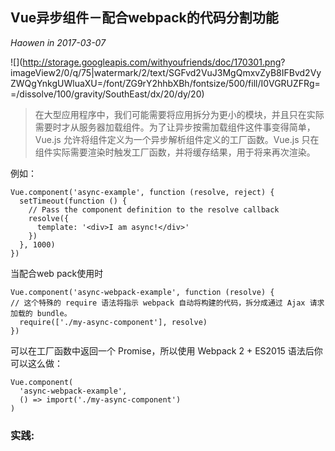 ## Vue异步组件－配合webpack的代码分割功能
*Haowen in 2017-03-07*

![](http://storage.googleapis.com/withyoufriends/doc/170301.png?	imageView2/0/q/75|watermark/2/text/SGFvd2VuJ3MgQmxvZyB8IFBvd2VyZWQgYnkgUWluaXU=/font/ZG9rY2hhbXBh/fontsize/500/fill/I0VGRUZFRg==/dissolve/100/gravity/SouthEast/dx/20/dy/20)
> 在大型应用程序中，我们可能需要将应用拆分为更小的模块，并且只在实际需要时才从服务器加载组件。为了让异步按需加载组件这件事变得简单，Vue.js 允许将组件定义为一个异步解析组件定义的工厂函数。Vue.js 只在组件实际需要渲染时触发工厂函数，并将缓存结果，用于将来再次渲染。

例如：

    Vue.component('async-example', function (resolve, reject) {
      setTimeout(function () {
        // Pass the component definition to the resolve callback
        resolve({
          template: '<div>I am async!</div>'
        })
      }, 1000)
    })

当配合web pack使用时

    Vue.component('async-webpack-example', function (resolve) {
    // 这个特殊的 require 语法将指示 webpack 自动将构建的代码，拆分成通过 Ajax 请求加载的 bundle。
      require(['./my-async-component'], resolve)
    })

可以在工厂函数中返回一个 Promise，所以使用 Webpack 2 + ES2015 语法后你可以这么做：

    Vue.component(
      'async-webpack-example',
      () => import('./my-async-component')
    )

### 实践:
